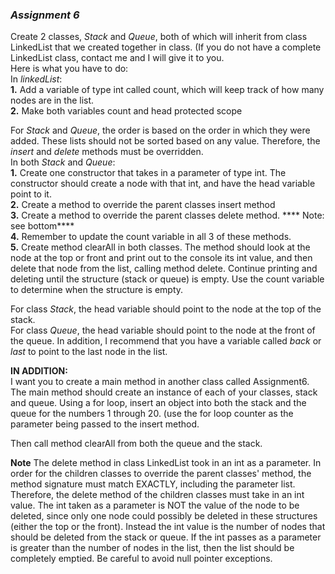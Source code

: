 ### _Assignment 6_


Create 2 classes, _Stack_ and _Queue_, both of which will inherit from class LinkedList that we created together in class. (If you do not have a complete LinkedList class, contact me and I will give it to you.  
Here is what you have to do:  
In _linkedList_:  
**1.**  Add a variable of type int called count, which will keep track of how many nodes are in the list.  
**2.**  Make both variables count and head protected scope  

For _Stack_ and _Queue_, the order is based on the order in which they were added. These lists should not be sorted based on any value.
Therefore, the _insert_ and _delete_ methods must be overridden.  
In both _Stack_ and _Queue_:  
**1.**  Create one constructor that takes in a parameter of type int. The constructor should create a node with that int, and have the head variable point to it.  
**2.**  Create a method to override the parent classes insert method  
**3.**  Create a method to override the parent classes delete method.  **** Note: see bottom****  
**4.**  Remember to update the count variable in all 3 of these methods.  
**5.**  Create method clearAll in both classes. The method should look at the node at the top or front and print out to the console its int value, and then delete that node from the list, calling method delete. Continue printing and deleting until the structure (stack or queue) is empty. Use the count variable to determine when the structure is empty.  

For class _Stack_, the head variable should point to the node at the top of the stack.  
For class _Queue_, the head variable should point to the node at the front of the queue. In addition, I recommend that you have a   variable called _back_ or _last_ to point to the last node in the list.  

**IN ADDITION:**    
I want you to create a main method in another class called Assignment6.
The main method should create an instance of each of your classes, stack and queue.
Using a for loop, insert an object into both the stack and the queue for the numbers 1 through 20. (use the for loop counter as the parameter being passed to the insert method.

Then call method clearAll from both the queue and the stack.

****Note****
The delete method in class LinkedList took in an int as a parameter. In order for the children classes to override the parent classes' method, the method signature must match EXACTLY, including the parameter list. Therefore, the delete method of the children classes must take in an int value. The int taken as a parameter is NOT the value of the node to be deleted, since only one node could possibly be deleted in these structures (either the top or the front). Instead the int value is the number of nodes that should be deleted from the stack or queue. If the int passes as a parameter is greater than the number of nodes in the list, then the list should be completely emptied. Be careful to avoid null pointer exceptions.
